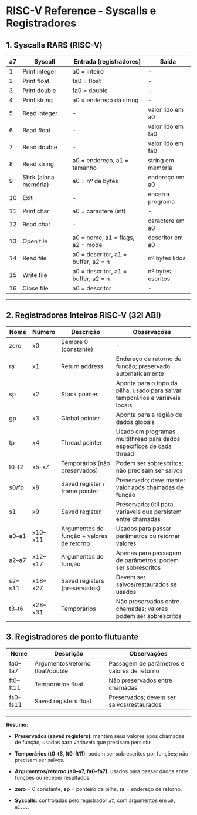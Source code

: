 # RISC-V Reference - Syscalls e Registradores



## 1. Syscalls RARS (RISC-V)

| a7 | Syscall              | Entrada (registradores)             | Saída             |
| -- | -------------------- | ----------------------------------- | ----------------- |
| 1  | Print integer        | a0 = inteiro                        | -                 |
| 2  | Print float          | fa0 = float                         | -                 |
| 3  | Print double         | fa0 = double                        | -                 |
| 4  | Print string         | a0 = endereço da string             | -                 |
| 5  | Read integer         | -                                   | valor lido em a0  |
| 6  | Read float           | -                                   | valor lido em fa0 |
| 7  | Read double          | -                                   | valor lido em fa0 |
| 8  | Read string          | a0 = endereço, a1 = tamanho         | string em memória |
| 9  | Sbrk (aloca memória) | a0 = nº de bytes                    | endereço em a0    |
| 10 | Exit                 | -                                   | encerra programa  |
| 11 | Print char           | a0 = caractere (int)                | -                 |
| 12 | Read char            | -                                   | caractere em a0   |
| 13 | Open file            | a0 = nome, a1 = flags, a2 = mode    | descritor em a0   |
| 14 | Read file            | a0 = descritor, a1 = buffer, a2 = n | nº bytes lidos    |
| 15 | Write file           | a0 = descritor, a1 = buffer, a2 = n | nº bytes escritos |
| 16 | Close file           | a0 = descritor                      | -                 |



---



## 2. Registradores Inteiros RISC-V (32I ABI)

| Nome   | Número  | Descrição                                 | Observações                                                                   |
| ------ | ------- | ----------------------------------------- | ----------------------------------------------------------------------------- |
| zero   | x0      | Sempre 0 (constante)                      | -                                                                             |
| ra     | x1      | Return address                            | Endereço de retorno de função; preservado automaticamente                     |
| sp     | x2      | Stack pointer                             | Aponta para o topo da pilha; usado para salvar temporários e variáveis locais |
| gp     | x3      | Global pointer                            | Aponta para a região de dados globais                                         |
| tp     | x4      | Thread pointer                            | Usado em programas multithread para dados específicos de cada thread          |
| t0–t2  | x5–x7   | Temporários (não preservados)             | Podem ser sobrescritos; não precisam ser salvos                               |
| s0/fp  | x8      | Saved register / frame pointer            | Preservado; deve manter valor após chamadas de função                         |
| s1     | x9      | Saved register                            | Preservado; útil para variáveis que persistem entre chamadas                  |
| a0–a1  | x10–x11 | Argumentos de função + valores de retorno | Usados para passar parâmetros ou retornar valores                             |
| a2–a7  | x12–x17 | Argumentos de função                      | Apenas para passagem de parâmetros; podem ser sobrescritos                    |
| s2–s11 | x18–x27 | Saved registers (preservados)             | Devem ser salvos/restaurados se usados                                        |
| t3–t6  | x28–x31 | Temporários                               | Não preservados entre chamadas; valores podem ser sobrescritos                |



## 3. Registradores de ponto flutuante

| Nome     | Descrição                       | Observações                                 |
| -------- | ------------------------------- | ------------------------------------------- |
| fa0–fa7  | Argumentos/retorno float/double | Passagem de parâmetros e valores de retorno |
| ft0–ft11 | Temporários float               | Não preservados entre chamadas              |
| fs0–fs11 | Saved registers float           | Preservados; devem ser salvos/restaurados   |

---



**Resumo:**

- **Preservados (saved registers)**: mantêm seus valores após chamadas de função; usados para variáveis que precisam persistir.

- **Temporários (t0–t6, ft0–ft11)**: podem ser sobrescritos por funções; não precisam ser salvos.

- **Argumentos/retorno (a0–a7, fa0–fa7)**: usados para passar dados entre funções ou receber resultados.

- **zero** = 0 constante, **sp** = ponteiro da pilha, **ra** = endereço de retorno.

- **Syscalls**: controladas pelo registrador `a7`, com argumentos em `a0, a1...`.





